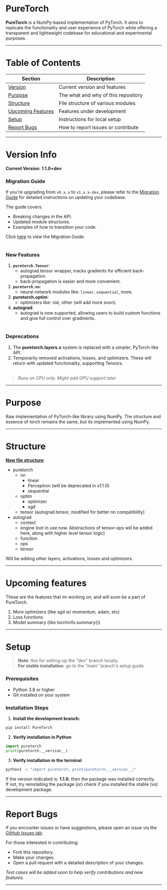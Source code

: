 # PureTorch

**PureTorch** is a NumPy-based implementation of PyTorch. It aims to replicate the functionality and user experience of PyTorch while offering a transparent and lightweight codebase for educational and experimental purposes.

---

# Table of Contents
| Section              | Description                              |
|----------------------|------------------------------------------|
| [Version](#version-info) | Current version and features           |
| [Purpose](#purpose)      | The what and why of this repository    |
| [Structure](#structure)  | File structure of various modules      |
| [Upcoming Features](#upcoming-features) | Features under development           |
| [Setup](#setup)          | Instructions for local setup           |
| [Report Bugs](#report-bugs) | How to report issues or contribute    |


---

# Version Info

**Current Version**: **1.1.0+dev**
### Migration Guide
If you're upgrading from `v0.x.x` to `v1.x.x-dev`, please refer to the [Migration Guide](MIGRATIONGUIDE.md) for detailed instructions on updating your codebase.

The guide covers:
- Breaking changes in the API.
- Updated module structures.
- Examples of how to transition your code.

Click [here](MIGRATIONGUIDE.md) to view the Migration Guide.
<br></br>

### New Features
1. **`puretorch.Tensor`**:
   - autograd.tensor wrapper, tracks gradients for efficient back-propagation.
   - back-propagation is easier and more convenient.
2. **`puretorch.nn`**:
   - neural network modules like: `linear`, `sequential`, more.
3. **puretorch.optim**:
   - optimizers like: `SGD`, other (will add more soon).
4. **autograd**:
   - autograd is now supported, allowing users to build custom functions and give full control over gradnients.
<br></br>

### Deprecations
1. The **puretorch.layers.x** system is replaced with a simpler, PyTorch-like API.
2. Temporarily removed activations, losses, and optimizers. These will return with updated functionality, supporting Tensors.
<br></br>

> *Runs on CPU only. Might add GPU support later.*

---

# Purpose
Raw implementation of PyTorch-like library using NumPy.
The structure and essence of torch remains the same, but its  implemented using NumPy.

---

# Structure
<u><b>New file structure</b></u>:
- puretorch
    - nn
        - linear
        - Perceptron (will be deprecated in v1.1.0)
        - sequential
    - optim
      - optimizer
      - sgd
    - tensor (autograd.tensor, modified for better nn compatibility)
- autograd
  - context
  - engine (not in use now. Abstractions of tensor-ops will be added here, along with higher level tensor logic)
  - function
  - ops
  - tensor

Will be adding other layers, activations, losses and optimizers.

---

# Upcoming features
These are the features that im working on, and will soon be a part of PureTorch.
1. More optimizers (like sgd w/ momentum, adam, etc)
2. Loss functions
3. Model summary (like torchinfo.summary())

---

# Setup
> **Note**:
this for setting-up the "dev" branch locally.\
> **For stable installation**: go to the "main" branch's setup guide

### Prerequisites
- Python 3.8 or higher
- Git installed on your system


### Installation Steps
1. **Install the development branch:**
```bash
pip install PureTorch
```
2. **Verify installation in Python**
```Python
import puretorch
print(puretorch.__version__)
```
3. **Verify installation in the terminal**
```bash
python3 -c "import puretorch; print(puretorch.__version__)"
```

If the version indicated is: **1.1.0**, then the package was installed correctly.\
If not, try reinstalling the package (or) check if you installed the stable (vs) development package.

---

# Report Bugs
If you encounter issues or have suggestions, please open an issue via the [GitHub Issues tab](https://github.com/Dristro/PureTorch/issues). 

For those interested in contributing:
- Fork this repository.
- Make your changes.
- Open a pull request with a detailed description of your changes.

*Test cases will be added soon to help verify contributions and new features.*

---